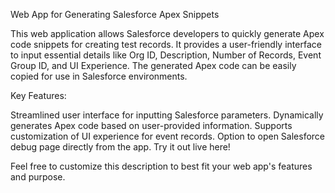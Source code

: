 Web App for Generating Salesforce Apex Snippets

This web application allows Salesforce developers to quickly generate Apex code snippets for creating test records. It provides a user-friendly interface to input essential details like Org ID, Description, Number of Records, Event Group ID, and UI Experience. The generated Apex code can be easily copied for use in Salesforce environments.

Key Features:

Streamlined user interface for inputting Salesforce parameters.
Dynamically generates Apex code based on user-provided information.
Supports customization of UI experience for event records.
Option to open Salesforce debug page directly from the app.
Try it out live here!

Feel free to customize this description to best fit your web app's features and purpose.
